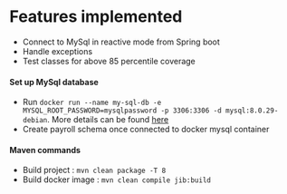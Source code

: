 # Features implemented

* Connect to MySql in reactive mode from Spring boot
* Handle exceptions
* Test classes for above 85 percentile coverage

#### Set up MySql database

* Run `docker run --name my-sql-db -e MYSQL_ROOT_PASSWORD=mysqlpassword -p 3306:3306 -d mysql:8.0.29-debian`. More
  details
  can be
  found [here](https://hub.docker.com/_/mysql)
* Create payroll schema once connected to docker mysql container

#### Maven commands

* Build project : `mvn clean package -T 8`
* Build docker image : `mvn clean compile jib:build`

